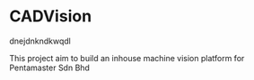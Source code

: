 # CADVision
dnejdnkndkwqdl

This project aim to build an inhouse machine vision platform for Pentamaster Sdn Bhd
